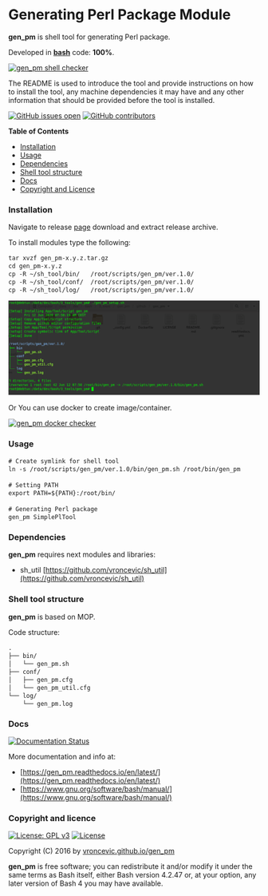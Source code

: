 # Generating Perl Package Module

**gen_pm** is shell tool for generating Perl package.

Developed in **[bash](https://en.wikipedia.org/wiki/Bash_(Unix_shell))** code: **100%**.

[![gen_pm shell checker](https://github.com/vroncevic/gen_pm/workflows/gen_pm%20shell%20checker/badge.svg)](https://github.com/vroncevic/gen_pm/actions?query=workflow%3A%22gen_pm+shell+checker%22)

The README is used to introduce the tool and provide instructions on
how to install the tool, any machine dependencies it may have and any
other information that should be provided before the tool is installed.

[![GitHub issues open](https://img.shields.io/github/issues/vroncevic/gen_pm.svg)](https://github.com/vroncevic/gen_pm/issues) [![GitHub contributors](https://img.shields.io/github/contributors/vroncevic/gen_pm.svg)](https://github.com/vroncevic/gen_pm/graphs/contributors)

<!-- START doctoc -->
**Table of Contents**

- [Installation](#installation)
- [Usage](#usage)
- [Dependencies](#dependencies)
- [Shell tool structure](#shell-tool-structure)
- [Docs](#docs)
- [Copyright and Licence](#copyright-and-licence)
<!-- END doctoc -->

### Installation

Navigate to release [page](https://github.com/vroncevic/gen_pm/releases) download and extract release archive.

To install modules type the following:

```
tar xvzf gen_pm-x.y.z.tar.gz
cd gen_pm-x.y.z
cp -R ~/sh_tool/bin/   /root/scripts/gen_pm/ver.1.0/
cp -R ~/sh_tool/conf/  /root/scripts/gen_pm/ver.1.0/
cp -R ~/sh_tool/log/   /root/scripts/gen_pm/ver.1.0/
```

![alt tag](https://raw.githubusercontent.com/vroncevic/gen_pm/dev/docs/setup_tree.png)

Or You can use docker to create image/container.

[![gen_pm docker checker](https://github.com/vroncevic/gen_pm/workflows/gen_pm%20docker%20checker/badge.svg)](https://github.com/vroncevic/gen_pm/actions?query=workflow%3A%22gen_pm+docker+checker%22)

### Usage

```
# Create symlink for shell tool
ln -s /root/scripts/gen_pm/ver.1.0/bin/gen_pm.sh /root/bin/gen_pm

# Setting PATH
export PATH=${PATH}:/root/bin/

# Generating Perl package
gen_pm SimplePlTool
```

### Dependencies

**gen_pm** requires next modules and libraries:
* sh_util [https://github.com/vroncevic/sh_util](https://github.com/vroncevic/sh_util)

### Shell tool structure

**gen_pm** is based on MOP.

Code structure:
```
.
├── bin/
│   └── gen_pm.sh
├── conf/
│   ├── gen_pm.cfg
│   └── gen_pm_util.cfg
└── log/
    └── gen_pm.log
```

### Docs

[![Documentation Status](https://readthedocs.org/projects/gen_pm/badge/?version=latest)](https://gen_pm.readthedocs.io/projects/gen_pm/en/latest/?badge=latest)

More documentation and info at:
* [https://gen_pm.readthedocs.io/en/latest/](https://gen_pm.readthedocs.io/en/latest/)
* [https://www.gnu.org/software/bash/manual/](https://www.gnu.org/software/bash/manual/)

### Copyright and licence

[![License: GPL v3](https://img.shields.io/badge/License-GPLv3-blue.svg)](https://www.gnu.org/licenses/gpl-3.0) [![License](https://img.shields.io/badge/License-Apache%202.0-blue.svg)](https://opensource.org/licenses/Apache-2.0)

Copyright (C) 2016 by [vroncevic.github.io/gen_pm](https://vroncevic.github.io/gen_pm)

**gen_pm** is free software; you can redistribute it and/or modify
it under the same terms as Bash itself, either Bash version 4.2.47 or,
at your option, any later version of Bash 4 you may have available.

